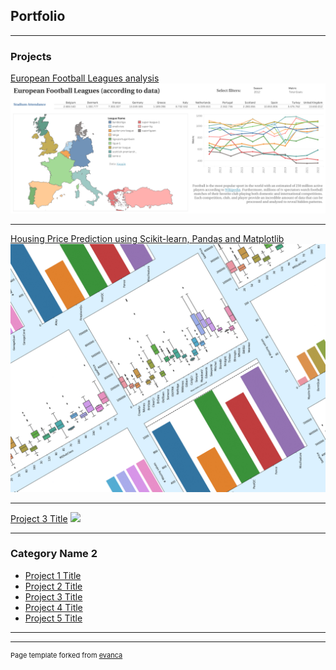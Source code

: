 ## Portfolio

---

### Projects
[European Football Leagues analysis](https://github.com/AlbertoR94/European_Football_Analysis/tree/main)
<img src="images/football_dashboard.png?raw=true"/>

---
[Housing Price Prediction using Scikit-learn, Pandas and Matplotlib](https://github.com/AlbertoR94/house-prices-prediction)
<img src="images/thumbnail_test.png?raw=true"/>

---
[Project 3 Title](http://example.com/)
<img src="images/dummy_thumbnail.jpg?raw=true"/>

---

### Category Name 2

- [Project 1 Title](http://example.com/)
- [Project 2 Title](http://example.com/)
- [Project 3 Title](http://example.com/)
- [Project 4 Title](http://example.com/)
- [Project 5 Title](http://example.com/)

---




---
<p style="font-size:11px">Page template forked from <a href="https://github.com/evanca/quick-portfolio">evanca</a></p>
<!-- Remove above link if you don't want to attibute -->
